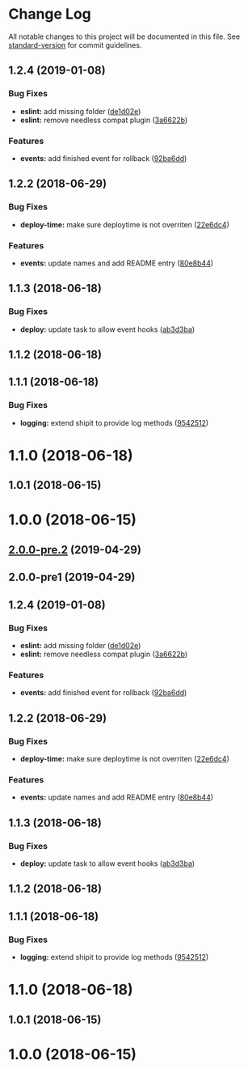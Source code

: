 # Change Log

All notable changes to this project will be documented in this file. See [standard-version](https://github.com/conventional-changelog/standard-version) for commit guidelines.

<a name="1.2.4"></a>
## 1.2.4 (2019-01-08)


### Bug Fixes

* **eslint:** add missing folder ([de1d02e](https://github.com/mortik/shipit-release/commit/de1d02e))
* **eslint:** remove needless compat plugin ([3a6622b](https://github.com/mortik/shipit-release/commit/3a6622b))


### Features

* **events:** add finished event for rollback ([92ba6dd](https://github.com/mortik/shipit-release/commit/92ba6dd))



<a name="1.2.2"></a>
## 1.2.2 (2018-06-29)


### Bug Fixes

* **deploy-time:** make sure deploytime is not overriten ([22e6dc4](https://github.com/mortik/shipit-release/commit/22e6dc4))


### Features

* **events:** update names and add README entry ([80e8b44](https://github.com/mortik/shipit-release/commit/80e8b44))



<a name="1.1.3"></a>
## 1.1.3 (2018-06-18)


### Bug Fixes

* **deploy:** update task to allow event hooks ([ab3d3ba](https://github.com/mortik/shipit-release/commit/ab3d3ba))



<a name="1.1.2"></a>
## 1.1.2 (2018-06-18)



<a name="1.1.1"></a>
## 1.1.1 (2018-06-18)


### Bug Fixes

* **logging:** extend shipit to provide log methods ([9542512](https://github.com/mortik/shipit-release/commit/9542512))



<a name="1.1.0"></a>
# 1.1.0 (2018-06-18)



<a name="1.0.1"></a>
## 1.0.1 (2018-06-15)



<a name="1.0.0"></a>
# 1.0.0 (2018-06-15)



<a name="2.0.0-pre.2"></a>
## [2.0.0-pre.2](https://github.com/mortik/shipit-release/compare/1.2.4...v2.0.0-pre.2) (2019-04-29)


<a name="2.0.0-pre1"></a>
## 2.0.0-pre1 (2019-04-29)



<a name="1.2.4"></a>
## 1.2.4 (2019-01-08)


### Bug Fixes

* **eslint:** add missing folder ([de1d02e](https://github.com/mortik/shipit-release/commit/de1d02e))
* **eslint:** remove needless compat plugin ([3a6622b](https://github.com/mortik/shipit-release/commit/3a6622b))


### Features

* **events:** add finished event for rollback ([92ba6dd](https://github.com/mortik/shipit-release/commit/92ba6dd))



<a name="1.2.2"></a>
## 1.2.2 (2018-06-29)


### Bug Fixes

* **deploy-time:** make sure deploytime is not overriten ([22e6dc4](https://github.com/mortik/shipit-release/commit/22e6dc4))


### Features

* **events:** update names and add README entry ([80e8b44](https://github.com/mortik/shipit-release/commit/80e8b44))



<a name="1.1.3"></a>
## 1.1.3 (2018-06-18)


### Bug Fixes

* **deploy:** update task to allow event hooks ([ab3d3ba](https://github.com/mortik/shipit-release/commit/ab3d3ba))



<a name="1.1.2"></a>
## 1.1.2 (2018-06-18)



<a name="1.1.1"></a>
## 1.1.1 (2018-06-18)


### Bug Fixes

* **logging:** extend shipit to provide log methods ([9542512](https://github.com/mortik/shipit-release/commit/9542512))



<a name="1.1.0"></a>
# 1.1.0 (2018-06-18)



<a name="1.0.1"></a>
## 1.0.1 (2018-06-15)



<a name="1.0.0"></a>
# 1.0.0 (2018-06-15)
